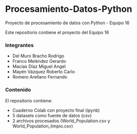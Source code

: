 # Procesamiento-Datos-Python 
Proyecto de procesamiento de datos con Python - Equipo 16

Este repositorio contiene el proyecto del Equipo 16
### Integrantes
- Del Muro Bracho Rodrigo
- Franco Meléndez Gerardo
- Macías Díaz Miguel Angel
- Mayén Vázquez Roberto Carlo
- Romero Arellano Fernando

### Contenido
El repositorio contiene:
- Cuaderno Colab con proyecto final (ipynb)
- 5 datasets como fuente de datos (csv)
- 2 archivos procesados (World_Population.csv y World_Population_limpio.csv)
